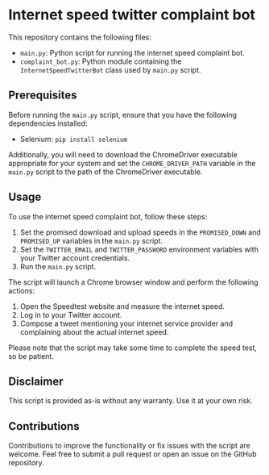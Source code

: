 # Internet speed twitter complaint bot

This repository contains the following files:

- `main.py`: Python script for running the internet speed complaint bot.
- `complaint_bot.py`: Python module containing the `InternetSpeedTwitterBot` class used by `main.py` script.

## Prerequisites

Before running the `main.py` script, ensure that you have the following dependencies installed:

- Selenium: `pip install selenium`

Additionally, you will need to download the ChromeDriver executable appropriate for your system and set the `CHROME_DRIVER_PATH` variable in the `main.py` script to the path of the ChromeDriver executable.

## Usage

To use the internet speed complaint bot, follow these steps:

1. Set the promised download and upload speeds in the `PROMISED_DOWN` and `PROMISED_UP` variables in the `main.py` script.
2. Set the `TWITTER_EMAIL` and `TWITTER_PASSWORD` environment variables with your Twitter account credentials.
3. Run the `main.py` script.

The script will launch a Chrome browser window and perform the following actions:

1. Open the Speedtest website and measure the internet speed.
2. Log in to your Twitter account.
3. Compose a tweet mentioning your internet service provider and complaining about the actual internet speed.

Please note that the script may take some time to complete the speed test, so be patient.

## Disclaimer

This script is provided as-is without any warranty. Use it at your own risk.

## Contributions

Contributions to improve the functionality or fix issues with the script are welcome. Feel free to submit a pull request or open an issue on the GitHub repository.
